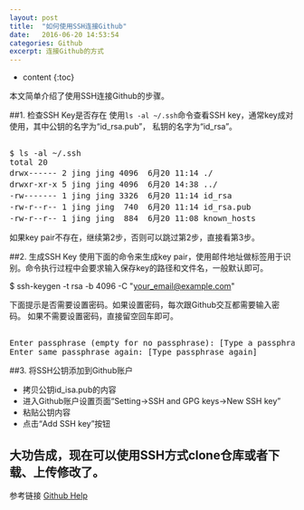 ```yaml
---
layout: post
title:  "如何使用SSH连接Github"
date:   2016-06-20 14:53:54
categories: Github
excerpt: 连接Github的方式
---
```


* content
{:toc}

本文简单介绍了使用SSH连接Github的步骤。

##1. 检查SSH Key是否存在
使用`ls -al ~/.ssh`命令查看SSH key，通常key成对使用，其中公钥的名字为“id\_rsa.pub”， 私钥的名字为“id\_rsa”。

<pre><code-class="markdown">
$ ls -al ~/.ssh
total 20
drwx------ 2 jing jing 4096  6月20 11:14 ./
drwxr-xr-x 5 jing jing 4096  6月20 14:38 ../
-rw------- 1 jing jing 3326  6月20 11:14 id_rsa
-rw-r--r-- 1 jing jing  740  6月20 11:14 id_rsa.pub
-rw-r--r-- 1 jing jing  884  6月20 11:08 known_hosts
</code></pre>

如果key pair不存在，继续第2步，否则可以跳过第2步，直接看第3步。

##2. 生成SSH Key
使用下面的命令来生成key pair，使用邮件地址做标签用于识别。命令执行过程中会要求输入保存key的路径和文件名，一般默认即可。

$ ssh-keygen -t rsa -b 4096 -C "your_email@example.com"

下面提示是否需要设置密码。如果设置密码，每次跟Github交互都需要输入密码。
如果不需要设置密码，直接留空回车即可。
<pre><code-class="markdown">
Enter passphrase (empty for no passphrase): [Type a passphrase]
Enter same passphrase again: [Type passphrase again]
</code></pre>

##3. 将SSH公钥添加到Github账户
- 拷贝公钥id\_isa.pub的内容
- 进入Github账户设置页面“Setting->SSH and GPG keys->New SSH key”
- 粘贴公钥内容
- 点击“Add SSH key”按钮

## 大功告成，现在可以使用SSH方式clone仓库或者下载、上传修改了。

参考链接 [Github Help](https://help.github.com/articles/adding-a-new-ssh-key-to-your-github-account)
